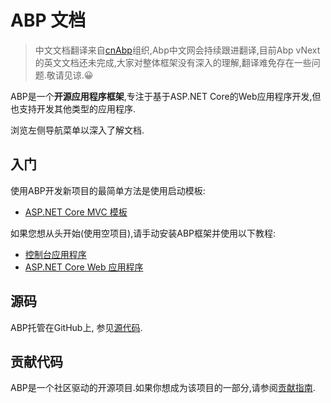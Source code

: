 ﻿# ABP 文档

> 中文文档翻译来自[cnAbp](https://github.com/cnabp)组织,Abp中文网会持续跟进翻译,目前Abp vNext的英文文档还未完成,大家对整体框架没有深入的理解,翻译难免存在一些问题.敬请见谅.😀

ABP是一个**开源应用程序框架**,专注于基于ASP.NET Core的Web应用程序开发,但也支持开发其他类型的应用程序.

浏览左侧导航菜单以深入了解文档.

## 入门

使用ABP开发新项目的最简单方法是使用启动模板:

* [ASP.NET Core MVC 模板](Getting-Started-AspNetCore-MVC-Template.md)

如果您想从头开始(使用空项目),请手动安装ABP框架并使用以下教程:

* [控制台应用程序](Getting-Started-Console-Application.md)
* [ASP.NET Core Web 应用程序](Getting-Started-AspNetCore-Application.md)

## 源码

ABP托管在GitHub上, 参见[源代码](https://github.com/abpframework/abp).

## 贡献代码

ABP是一个社区驱动的开源项目.如果你想成为该项目的一部分,请参阅[贡献指南](Contribution/Index.md).
